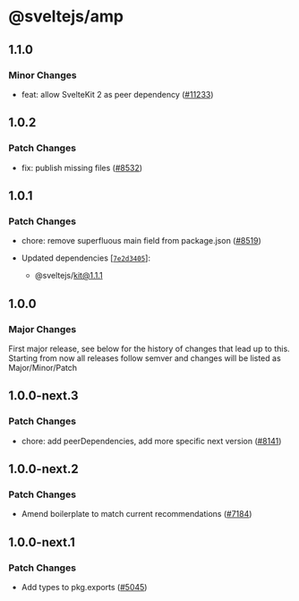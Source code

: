 # @sveltejs/amp

## 1.1.0

### Minor Changes

- feat: allow SvelteKit 2 as peer dependency ([#11233](https://github.com/sveltejs/kit/pull/11233))

## 1.0.2

### Patch Changes

- fix: publish missing files ([#8532](https://github.com/sveltejs/kit/pull/8532))

## 1.0.1

### Patch Changes

- chore: remove superfluous main field from package.json ([#8519](https://github.com/sveltejs/kit/pull/8519))

- Updated dependencies [[`7e2d3405`](https://github.com/sveltejs/kit/commit/7e2d34056e99f371e22406d941b764df365a2649)]:
  - @sveltejs/kit@1.1.1

## 1.0.0

### Major Changes

First major release, see below for the history of changes that lead up to this.
Starting from now all releases follow semver and changes will be listed as Major/Minor/Patch

## 1.0.0-next.3

### Patch Changes

- chore: add peerDependencies, add more specific next version ([#8141](https://github.com/sveltejs/kit/pull/8141))

## 1.0.0-next.2

### Patch Changes

- Amend boilerplate to match current recommendations ([#7184](https://github.com/sveltejs/kit/pull/7184))

## 1.0.0-next.1

### Patch Changes

- Add types to pkg.exports ([#5045](https://github.com/sveltejs/kit/pull/5045))
